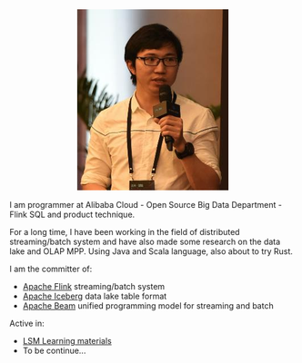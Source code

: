<div align="center"> <img src="https://raw.githubusercontent.com/JingsongLi/JingsongLi.github.io/main/portrait.jpg" /> </div>


I am programmer at Alibaba Cloud - Open Source Big Data Department - Flink SQL and product technique.

For a long time, I have been working in the field of distributed streaming/batch system and have also made some research on the data lake and OLAP MPP. Using Java and Scala language, also about to try Rust.

I am the committer of:
- [Apache Flink](https://flink.apache.org/) streaming/batch system
- [Apache Iceberg](https://iceberg.apache.org/) data lake table format
- [Apache Beam](https://beam.apache.org/) unified programming model for streaming and batch

Active in:
- [LSM Learning materials](https://jingsongli.github.io/lsm.html)
- To be continue...
